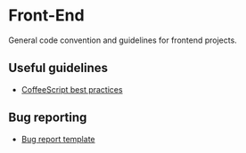 # Front-End

General code convention and guidelines for frontend projects.

## Useful guidelines
- [CoffeeScript best practices](coffeescript)

## Bug reporting
- [Bug report template](bug-report)
